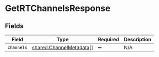 # GetRTChannelsResponse


## Fields

| Field                                                                     | Type                                                                      | Required                                                                  | Description                                                               |
| ------------------------------------------------------------------------- | ------------------------------------------------------------------------- | ------------------------------------------------------------------------- | ------------------------------------------------------------------------- |
| `channels`                                                                | [shared.ChannelMetadata](../../../sdk/models/shared/channelmetadata.md)[] | :heavy_minus_sign:                                                        | N/A                                                                       |
